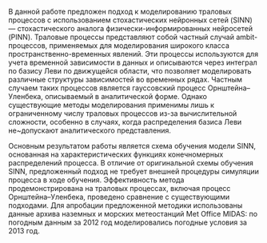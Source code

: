 В данной работе предложен подход к моделированию траловых процессов с использованием стохастических нейронных сетей (SINN) — стохастического аналога физически-информированных нейросетей (PINN). Траловые процессы представляют собой частный случай ambit-процессов, применяемых для моделирования широкого класса пространственно-временных явлений. Эти процессы используются для учета временной зависимости в данных и описываются через интеграл по базису Леви по движущейся области, что позволяет моделировать различные структуры зависимостей во временных рядах. Частным случаем таких процессов является гауссовский процесс Орнштейна–Уленбека, описываемый в аналитической форме. Однако существующие методы моделирования применимы лишь к ограниченному числу траловых процессов из-за вычислительной сложности, особенно в случаях, когда распределения базиса Леви не~допускают аналитического представления. 

Основным результатом работы является схема обучения модели SINN, основанная на характеристических функциях конечномерных распределений процесса. В отличие от оригинальной схемы обучения SINN, предложенный подход не требует внешней процедуры симуляции процесса в ходе обучения. Эффективность метода продемонстрирована на траловых процессах, включая процесс Орнштейна–Уленбека, проведено сравнение с существующими подходами. Для апробации предложенной методики использованы данные архива наземных и морских метеостанций Met Office MIDAS: по погодным данным за 2012 год моделировались погодные условия за 2013 год.
